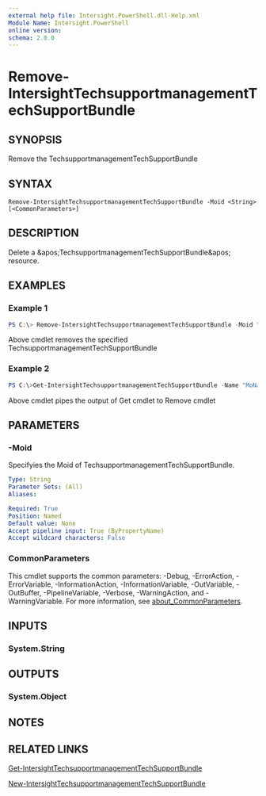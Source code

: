 ```yaml
---
external help file: Intersight.PowerShell.dll-Help.xml
Module Name: Intersight.PowerShell
online version:
schema: 2.0.0
---
```


# Remove-IntersightTechsupportmanagementTechSupportBundle

## SYNOPSIS
Remove the TechsupportmanagementTechSupportBundle

## SYNTAX

```
Remove-IntersightTechsupportmanagementTechSupportBundle -Moid <String> [<CommonParameters>]
```

## DESCRIPTION
Delete a &amp;apos;TechsupportmanagementTechSupportBundle&amp;apos; resource.

## EXAMPLES

### Example 1
```powershell
PS C:\> Remove-IntersightTechsupportmanagementTechSupportBundle -Moid "xxxxxxxxxxxxxxxxxxxxxxxxxxx"
```
Above cmdlet removes the specified TechsupportmanagementTechSupportBundle 

### Example 2
```powershell
PS C:\>Get-IntersightTechsupportmanagementTechSupportBundle -Name "MoName"|  Remove-IntersightTechsupportmanagementTechSupportBundle
```
Above cmdlet pipes the output of Get cmdlet to Remove cmdlet

## PARAMETERS

### -Moid
Specifyies the Moid of TechsupportmanagementTechSupportBundle.

```yaml
Type: String
Parameter Sets: (All)
Aliases:

Required: True
Position: Named
Default value: None
Accept pipeline input: True (ByPropertyName)
Accept wildcard characters: False
```

### CommonParameters
This cmdlet supports the common parameters: -Debug, -ErrorAction, -ErrorVariable, -InformationAction, -InformationVariable, -OutVariable, -OutBuffer, -PipelineVariable, -Verbose, -WarningAction, and -WarningVariable. For more information, see [about_CommonParameters](http://go.microsoft.com/fwlink/?LinkID=113216).

## INPUTS

### System.String

## OUTPUTS

### System.Object
## NOTES

## RELATED LINKS

[Get-IntersightTechsupportmanagementTechSupportBundle](./Get-IntersightTechsupportmanagementTechSupportBundle.md)

[New-IntersightTechsupportmanagementTechSupportBundle](./New-IntersightTechsupportmanagementTechSupportBundle.md)

